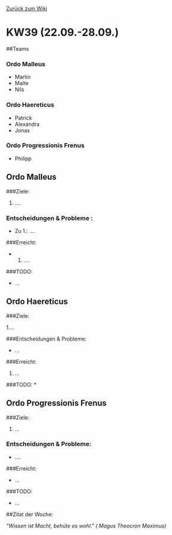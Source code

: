 [Zurück zum Wiki](https://github.com/Institute-Web-Science-and-Technologies/GeoVisualization/wiki/Entwicklungstagebuch)
# KW39 (22.09.-28.09.)
##Teams
### Ordo Malleus
* Martin 
* Malte 
* Nils

### Ordo Haereticus
* Patrick
* Alexandra
* Jonas

### Ordo Progressionis Frenus
* Philipp

## Ordo Malleus
###Ziele:
 1. ....
 
### Entscheidungen & Probleme :
* Zu 1.: ....

###Erreicht:
* 1. ....

###TODO:
* ...


## Ordo Haereticus
###Ziele:

 1....


###Entscheidungen & Probleme:
* ...
 
###Erreicht:
 1. ...
 
###TODO:
* 

## Ordo Progressionis Frenus
###Ziele:
 1. ...
   

### Entscheidungen & Probleme:
* ....

###Erreicht:
* ...

###TODO:
* ...


##Zitat der Woche:

_"Wissen ist Macht, behüte es wohl." ( Magus Theocron Maximus)_
